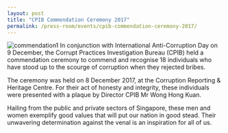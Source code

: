 ```yaml
---
layout: post
title: "CPIB Commendation Ceremony 2017"
permalink: /press-room/events/cpib-commendation-ceremony-2017/
---
```

![commendation1](https://user-images.githubusercontent.com/84945723/124089222-49966d00-da86-11eb-93e8-5dc0187dfd12.jpg)
In conjunction with International Anti-Corruption Day on 9 December, the Corrupt Practices Investigation Bureau (CPIB) held a commendation ceremony to commend and recognise 18 individuals who have stood up to the scourge of corruption when they rejected bribes.

The ceremony was held on 8 December 2017, at the Corruption Reporting & Heritage Centre. For their act of honesty and integrity, these individuals were presented with a plaque by Director CPIB Mr Wong Hong Kuan.

Hailing from the public and private sectors of Singapore, these men and women exemplify good values that will put our nation in good stead. Their unwavering determination against the venal is an inspiration for all of us.
